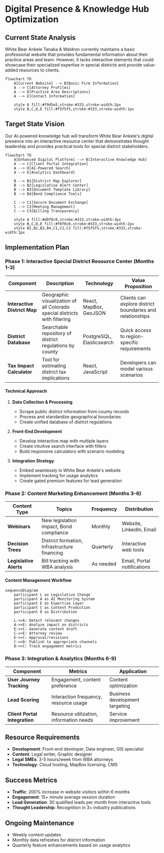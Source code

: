 # Digital Presence & Knowledge Hub Optimization

## Current State Analysis

White Bear Ankele Tanaka & Waldron currently maintains a basic professional website that provides fundamental information about their practice areas and team. However, it lacks interactive elements that could showcase their specialized expertise in special districts and provide value-added resources to clients.

```mermaid
flowchart TD
    A[Current Website] --> B[Basic Firm Information]
    A --> C[Attorney Profiles]
    A --> D[Practice Area Descriptions]
    A --> E[Contact Information]
    
    style A fill:#f9d5e5,stroke:#333,stroke-width:2px
    style B,C,D,E fill:#f5f5f5,stroke:#333,stroke-width:1px
```

## Target State Vision

Our AI-powered knowledge hub will transform White Bear Ankele's digital presence into an interactive resource center that demonstrates thought leadership and provides practical tools for special district stakeholders.

```mermaid
flowchart TD
    A[Enhanced Digital Platform] --> B[Interactive Knowledge Hub]
    A --> C[Client Portal Integration]
    A --> D[AI-Powered Search]
    A --> E[Analytics Dashboard]
    
    B --> B1[District Map Explorer]
    B --> B2[Legislative Alert Center]
    B --> B3[Document Template Library]
    B --> B4[Bond Compliance Tools]
    
    C --> C1[Secure Document Exchange]
    C --> C2[Meeting Management]
    C --> C3[Billing Transparency]
    
    style A fill:#d0f0c0,stroke:#333,stroke-width:3px
    style B,C,D,E fill:#f0f0c0,stroke:#333,stroke-width:2px
    style B1,B2,B3,B4,C1,C2,C3 fill:#f5f5f5,stroke:#333,stroke-width:1px
```

## Implementation Plan

### Phase 1: Interactive Special District Resource Center (Months 1-3)

| Component | Description | Technology | Value Proposition |
|-----------|-------------|------------|-------------------|
| **Interactive District Map** | Geographic visualization of all Colorado special districts with filtering | React, MapBox, GeoJSON | Clients can explore district boundaries and relationships |
| **District Database** | Searchable repository of district regulations by county | PostgreSQL, Elasticsearch | Quick access to region-specific requirements |
| **Tax Impact Calculator** | Tool for estimating district tax implications | React, JavaScript | Developers can model various scenarios |

#### Technical Approach

1. **Data Collection & Processing**
   - Scrape public district information from county records
   - Process and standardize geographical boundaries
   - Create unified database of district regulations

2. **Front-End Development**
   - Develop interactive map with multiple layers
   - Create intuitive search interface with filters
   - Build responsive calculators with scenario modeling

3. **Integration Strategy**
   - Embed seamlessly in White Bear Ankele's website
   - Implement tracking for usage analytics
   - Create gated premium features for lead generation

### Phase 2: Content Marketing Enhancement (Months 3-6)

| Content Type | Topics | Frequency | Distribution |
|--------------|--------|-----------|--------------|
| **Webinars** | New legislation impact, Bond compliance | Monthly | Website, LinkedIn, Email |
| **Decision Trees** | District formation, Infrastructure financing | Quarterly | Interactive web tools |
| **Legislative Alerts** | Bill tracking with WBA analysis | As needed | Email, Portal notifications |

#### Content Management Workflow

```mermaid
sequenceDiagram
    participant L as Legislative Change
    participant A as AI Monitoring System
    participant E as Expertise Layer
    participant C as Content Production
    participant D as Distribution
    
    L->>A: Detect relevant changes
    A->>E: Analyze impact on districts
    E->>C: Generate content draft
    C->>E: Attorney review
    E->>C: Approval/revisions
    C->>D: Publish to appropriate channels
    D->>C: Track engagement metrics
```

### Phase 3: Integration & Analytics (Months 6-9)

| Component | Metrics | Application |
|-----------|---------|-------------|
| **User Journey Tracking** | Engagement, content preference | Content optimization |
| **Lead Scoring** | Interaction frequency, resource usage | Business development targeting |
| **Client Portal Integration** | Resource utilization, information needs | Service improvement |

## Resource Requirements

- **Development**: Front-end developer, Data engineer, GIS specialist
- **Content**: Legal writer, Graphic designer
- **Legal SMEs**: 3-5 hours/week from WBA attorneys
- **Technology**: Cloud hosting, MapBox licensing, CMS

## Success Metrics

- **Traffic**: 200% increase in website visitors within 6 months
- **Engagement**: 15+ minute average session duration
- **Lead Generation**: 30 qualified leads per month from interactive tools
- **Thought Leadership**: Recognition in 3+ industry publications

## Ongoing Maintenance

- Weekly content updates
- Monthly data refreshes for district information
- Quarterly feature enhancements based on usage analytics

